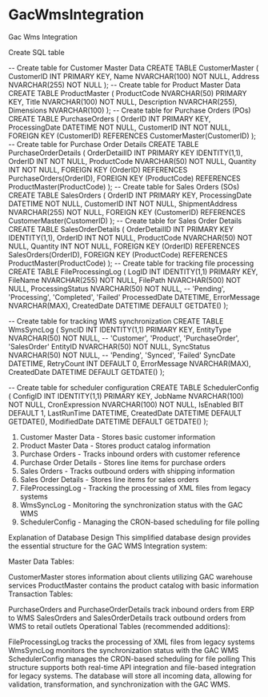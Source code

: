 # GacWmsIntegration
Gac Wms Integration


Create SQL table

-- Create table for Customer Master Data
CREATE TABLE CustomerMaster (
    CustomerID INT PRIMARY KEY,
    Name NVARCHAR(100) NOT NULL,
    Address NVARCHAR(255) NOT NULL
);
-- Create table for Product Master Data
CREATE TABLE ProductMaster (
    ProductCode NVARCHAR(50) PRIMARY KEY,
    Title NVARCHAR(100) NOT NULL,
    Description NVARCHAR(255),
    Dimensions NVARCHAR(100)
);
-- Create table for Purchase Orders (POs)
CREATE TABLE PurchaseOrders (
    OrderID INT PRIMARY KEY,
    ProcessingDate DATETIME NOT NULL,
    CustomerID INT NOT NULL,
    FOREIGN KEY (CustomerID) REFERENCES CustomerMaster(CustomerID)
);
-- Create table for Purchase Order Details
CREATE TABLE PurchaseOrderDetails (
    OrderDetailID INT PRIMARY KEY IDENTITY(1,1),
    OrderID INT NOT NULL,
    ProductCode NVARCHAR(50) NOT NULL,
    Quantity INT NOT NULL,
    FOREIGN KEY (OrderID) REFERENCES PurchaseOrders(OrderID),
    FOREIGN KEY (ProductCode) REFERENCES ProductMaster(ProductCode)
);
-- Create table for Sales Orders (SOs)
CREATE TABLE SalesOrders (
    OrderID INT PRIMARY KEY,
    ProcessingDate DATETIME NOT NULL,
    CustomerID INT NOT NULL,
    ShipmentAddress NVARCHAR(255) NOT NULL,
    FOREIGN KEY (CustomerID) REFERENCES CustomerMaster(CustomerID)
);
-- Create table for Sales Order Details
CREATE TABLE SalesOrderDetails (
    OrderDetailID INT PRIMARY KEY IDENTITY(1,1),
    OrderID INT NOT NULL,
    ProductCode NVARCHAR(50) NOT NULL,
    Quantity INT NOT NULL,
    FOREIGN KEY (OrderID) REFERENCES SalesOrders(OrderID),
    FOREIGN KEY (ProductCode) REFERENCES ProductMaster(ProductCode)
);
-- Create table for tracking file processing
CREATE TABLE FileProcessingLog (
    LogID INT IDENTITY(1,1) PRIMARY KEY,
    FileName NVARCHAR(255) NOT NULL,
    FilePath NVARCHAR(500) NOT NULL,
    ProcessingStatus NVARCHAR(50) NOT NULL, -- 'Pending', 'Processing', 'Completed', 'Failed'
    ProcessedDate DATETIME,
    ErrorMessage NVARCHAR(MAX),
    CreatedDate DATETIME DEFAULT GETDATE()
);

-- Create table for tracking WMS synchronization
CREATE TABLE WmsSyncLog (
    SyncID INT IDENTITY(1,1) PRIMARY KEY,
    EntityType NVARCHAR(50) NOT NULL, -- 'Customer', 'Product', 'PurchaseOrder', 'SalesOrder'
    EntityID NVARCHAR(50) NOT NULL,
    SyncStatus NVARCHAR(50) NOT NULL, -- 'Pending', 'Synced', 'Failed'
    SyncDate DATETIME,
    RetryCount INT DEFAULT 0,
    ErrorMessage NVARCHAR(MAX),
    CreatedDate DATETIME DEFAULT GETDATE()
);

-- Create table for scheduler configuration
CREATE TABLE SchedulerConfig (
    ConfigID INT IDENTITY(1,1) PRIMARY KEY,
    JobName NVARCHAR(100) NOT NULL,
    CronExpression NVARCHAR(100) NOT NULL,
    IsEnabled BIT DEFAULT 1,
    LastRunTime DATETIME,
    CreatedDate DATETIME DEFAULT GETDATE(),
    ModifiedDate DATETIME DEFAULT GETDATE()
);

1. Customer Master Data - Stores basic customer information
2. Product Master Data - Stores product catalog information
3. Purchase Orders - Tracks inbound orders with customer reference
4. Purchase Order Details - Stores line items for purchase orders
5. Sales Orders - Tracks outbound orders with shipping information
6. Sales Order Details - Stores line items for sales orders
7. FileProcessingLog - Tracking the processing of XML files from legacy systems
8. WmsSyncLog - Monitoring the synchronization status with the GAC WMS
9. SchedulerConfig - Managing the CRON-based scheduling for file polling

Explanation of Database Design
This simplified database design provides the essential structure for the GAC WMS Integration system:

Master Data Tables:

CustomerMaster stores information about clients utilizing GAC warehouse services
ProductMaster contains the product catalog with basic information
Transaction Tables:

PurchaseOrders and PurchaseOrderDetails track inbound orders from ERP to WMS
SalesOrders and SalesOrderDetails track outbound orders from WMS to retail outlets
Operational Tables (recommended additions):

FileProcessingLog tracks the processing of XML files from legacy systems
WmsSyncLog monitors the synchronization status with the GAC WMS
SchedulerConfig manages the CRON-based scheduling for file polling
This structure supports both real-time API integration and file-based integration for legacy systems. The database will store all incoming data, allowing for validation, transformation, and synchronization with the GAC WMS.
